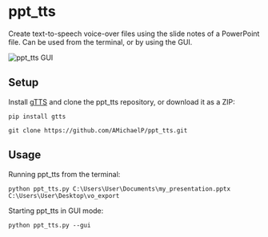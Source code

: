 # ppt_tts
Create text-to-speech voice-over files using the slide notes of a PowerPoint file. Can be used from the terminal, 
or by using the GUI.

![ppt_tts GUI](https://github.com/AMichaelP/ppt_tts/blob/master/docs/images/gui_screenshot.png)

## Setup

Install [gTTS](https://pypi.org/project/gTTS/) and clone the ppt_tts repository, or download it as a ZIP:

`pip install gtts`

`git clone https://github.com/AMichaelP/ppt_tts.git`

## Usage

Running ppt_tts from the terminal:

`python ppt_tts.py C:\Users\User\Documents\my_presentation.pptx C:\Users\User\Desktop\vo_export`

Starting ppt_tts in GUI mode:

`python ppt_tts.py --gui`
